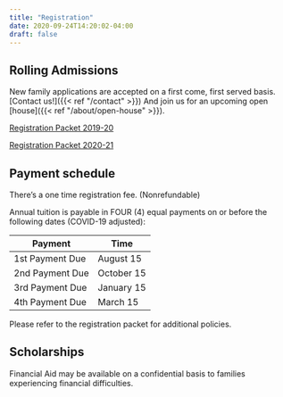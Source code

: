 ```yaml
---
title: "Registration"
date: 2020-09-24T14:20:02-04:00
draft: false
---
```


## Rolling Admissions

New family applications are accepted on a first come, first served basis. [Contact us!]({{< ref "/contact" >}}) And join us for an upcoming open [house]({{< ref "/about/open-house" >}}).

[Registration Packet 2019-20](/registration/ZHPPRegistrationPacket-2019-2020-New-Families-Final.pdf)

[Registration Packet 2020-21](/registration/ZHPP-2020-2021-Registration_New-Families.pdf)

## Payment schedule

There’s a one time registration fee. (Nonrefundable)

Annual tuition is payable in FOUR (4) equal payments on or before the following dates (COVID-19 adjusted):

Payment | Time
--- | ---
1st Payment Due | August 15
2nd Payment Due | October 15
3rd Payment Due | January 15
4th Payment Due | March 15

Please refer to the registration packet for additional policies.

## Scholarships

Financial Aid may be available on a confidential basis to families experiencing financial difficulties.
